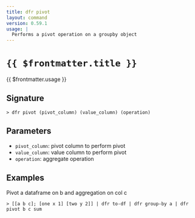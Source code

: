 ```yaml
---
title: dfr pivot
layout: command
version: 0.59.1
usage: |
  Performs a pivot operation on a groupby object
---
```


# `{{ $frontmatter.title }}`

<div style='white-space: pre-wrap;'>{{ $frontmatter.usage }}</div>

## Signature

```> dfr pivot (pivot_column) (value_column) (operation)```

## Parameters

 -  `pivot_column`: pivot column to perform pivot
 -  `value_column`: value column to perform pivot
 -  `operation`: aggregate operation

## Examples

Pivot a dataframe on b and aggregation on col c
```shell
> [[a b c]; [one x 1] [two y 2]] | dfr to-df | dfr group-by a | dfr pivot b c sum
```
